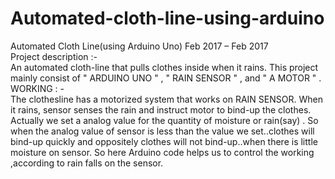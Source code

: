 # Automated-cloth-line-using-arduino
Automated Cloth Line(using Arduino Uno) Feb 2017 – Feb 2017 <br>
Project description :- <br>
An automated cloth-line that pulls clothes inside when it rains. This project mainly consist of " ARDUINO UNO " , " RAIN SENSOR " , and " A MOTOR " .<br>
WORKING : -<br>
The clothesline has a motorized system that works on RAIN SENSOR. When it rains, sensor senses the rain and instruct motor to bind-up the clothes. Actually we set a analog value for the quantity of moisture or rain(say) . So when the analog value of sensor is less than the value we set..clothes will bind-up quickly and oppositely clothes will not bind-up..when there is little moisture on sensor. So here Arduino code helps us to control the working ,according to rain falls on the sensor. 
